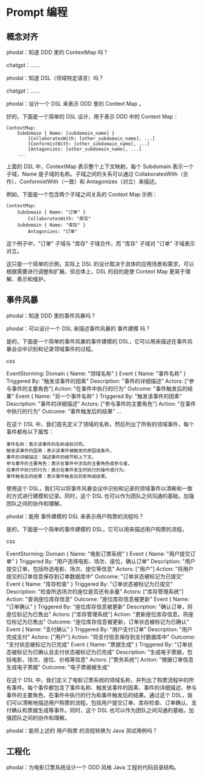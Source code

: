 # Prompt 编程


## 概念对齐

phodal：知道 DDD 里的 ContextMap 吗？

chatgpt：……

phodal：知道 DSL（领域特定语言）吗？

chatgpt：……

phodal：设计一个 DSL 来表示 DDD 里的 Context Map 。


好的，下面是一个简单的 DSL 设计，用于表示 DDD 中的 Context Map：

```
ContextMap:
    Subdomain { Name: [subdomain_name] }
        [CollaboratesWith: [other_subdomain_name], ...]
        [ConformistWith: [other_subdomain_name], ...]
        [Antagonizes: [other_subdomain_name], ...]
    ...

```

上面的 DSL 中，ContextMap 表示整个上下文映射。每个 Subdomain 表示一个子域，Name 是子域的名称。子域之间的关系可以通过 CollaboratesWith（合作）、ConformistWith（一致）和 Antagonizes（对立）来描述。

例如，下面是一个包含两个子域之间关系的 Context Map 示例：


```
ContextMap:
    Subdomain { Name: "订单" }
        CollaboratesWith: "库存"
    Subdomain { Name: "库存" }
        Antagonizes: "订单"
```


这个例子中，"订单" 子域与 "库存" 子域合作，而 "库存" 子域对 "订单" 子域表示对立。

这只是一个简单的示例，实际上 DSL 的设计取决于具体的应用场景和需求，可以根据需要进行调整和扩展。但总体上，DSL 的目的是使 Context Map 更易于理解、表示和维护。

## 事件风暴

phodal：知道 DDD 里的事件风暴吗？

phodal：可以设计一个 DSL 来描述事件风暴的 事件建模 吗？

是的，下面是一个简单的事件风暴的事件建模的 DSL，它可以用来描述在事件风暴会议中识别和记录领域事件的过程。

css

EventStorming:
    Domain { Name: "领域名称" }
        Event { Name: "事件名称" }
            Triggered By: "触发该事件的因素"
            Description: "事件的详细描述"
            Actors: ["参与事件的主要角色"]
            Action: "在事件中执行的行为"
            Outcome: "事件触发后的结果"
        Event { Name: "另一个事件名称" }
            Triggered By: "触发该事件的因素"
            Description: "事件的详细描述"
            Actors: ["参与事件的主要角色"]
            Action: "在事件中执行的行为"
            Outcome: "事件触发后的结果"
        ...

在这个 DSL 中，我们首先定义了领域的名称，然后列出了所有的领域事件，每个事件都有以下属性：

    事件名称：表示该事件的名称或标识符。
    触发该事件的因素：表示该事件被触发的原因或条件。
    事件的详细描述：描述事件的细节和上下文。
    参与事件的主要角色：表示在事件中涉及的主要角色或参与者。
    在事件中执行的行为：表示在事件发生时执行的操作或行为。
    事件触发后的结果：表示事件触发后的影响或结果。

使用这个 DSL，我们可以将事件风暴会议中识别和记录的领域事件以清晰和一致的方式进行建模和记录。同时，这个 DSL 也可以作为团队之间沟通的基础，加强团队之间的协作和理解。


phodal：能用 事件建模的 DSL 来表示用户购票的流程吗？


是的，下面是一个简单的事件建模的 DSL，它可以用来描述用户购票的流程。

css

EventStorming:
    Domain { Name: "电影订票系统" }
        Event { Name: "用户提交订单" }
            Triggered By: "用户选择电影、场次、座位，确认订单"
            Description: "用户提交订单，包括所选电影、场次、座位等信息"
            Actors: ["用户"]
            Action: "将用户提交的订单信息保存到订单数据库中"
            Outcome: "订单状态被标记为已提交"
        Event { Name: "库存检查" }
            Triggered By: "订单状态被标记为已提交"
            Description: "检查所选场次的座位是否还有余量"
            Actors: ["库存管理系统"]
            Action: "查询座位库存信息"
            Outcome: "座位库存信息被更新"
        Event { Name: "订单确认" }
            Triggered By: "座位库存信息被更新"
            Description: "确认订单，将座位标记为已售出"
            Actors: ["库存管理系统"]
            Action: "更新座位库存信息，将座位标记为已售出"
            Outcome: "座位库存信息被更新，订单状态被标记为已确认"
        Event { Name: "支付确认" }
            Triggered By: "用户支付订单"
            Description: "用户完成支付"
            Actors: ["用户"]
            Action: "将支付信息保存到支付数据库中"
            Outcome: "支付状态被标记为已完成"
        Event { Name: "票据生成" }
            Triggered By: "订单状态被标记为已确认且支付状态被标记为已完成"
            Description: "生成电子票据，包括电影、场次、座位、价格等信息"
            Actors: ["票务系统"]
            Action: "根据订单信息生成电子票据"
            Outcome: "电子票据被生成"

在这个 DSL 中，我们定义了电影订票系统的领域名称，并列出了购票流程中的所有事件。每个事件都包含了事件名称、触发该事件的因素、事件的详细描述、参与事件的主要角色、在事件中执行的行为和事件触发后的结果。通过这个 DSL，我们可以清晰地描述用户购票的流程，包括用户提交订单、库存检查、订单确认、支付确认和票据生成等事件。同时，这个 DSL 也可以作为团队之间沟通的基础，加强团队之间的协作和理解。

phodal：能将上述的 用户购票 的流程转换为 Java 测试用例吗？

## 工程化

phodal：为电影订票系统设计一个 DDD 风格 Java 工程的代码目录结构。




